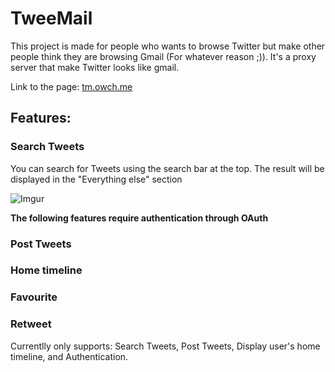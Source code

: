 # TweeMail

This project is made for people who wants to browse Twitter but make other people think they are browsing Gmail (For whatever reason ;)). It's a proxy server that make Twitter looks like gmail.

Link to the page: [tm.owch.me](http://tm.owch.me "TweeMail")

## Features:

### Search Tweets
You can search for Tweets using the search bar at the top. The result will be displayed in the "Everything else" section

![Imgur](http://i.imgur.com/aEbrU8v.png)

**The following features require authentication through OAuth**

### Post Tweets

### Home timeline

### Favourite

### Retweet

Currentlly only supports: Search Tweets, Post Tweets, Display user's home timeline, and Authentication.


